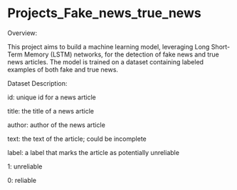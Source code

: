 # Projects_Fake_news_true_news
Overview:

This project aims to build a machine learning model, leveraging Long Short-Term Memory (LSTM) networks, for the detection of fake news and true news articles. The model is trained on a dataset containing labeled examples of both fake and true news.

Dataset Description:

 id: unique id for a news article
 
 title: the title of a news article
 
 author: author of the news article
 
 text: the text of the article; could be incomplete
 
 label: a label that marks the article as potentially unreliable
 
 1: unreliable
 
 0: reliable
